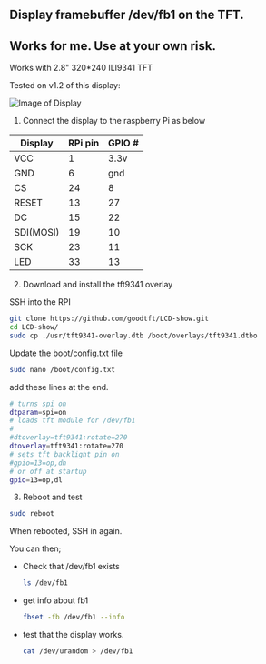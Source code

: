 ## Display framebuffer /dev/fb1 on the TFT.

## Works for me. Use at your own risk.

Works with 2.8" 320*240 ILI9341 TFT

Tested on v1.2 of this display:

![Image of Display](/images/screen.png)

1. Connect the display to the raspberry Pi as below

| Display  |  RPi pin |  GPIO # |
|-|-|-|
| VCC | 1 | 3.3v |
| GND | 6 | gnd |
| CS | 24 | 8 |
| RESET | 13 | 27 |
| DC | 15 | 22 |
| SDI(MOSI) | 19 | 10 |
| SCK | 23 | 11 |
| LED | 33 | 13 |


2. Download and install the tft9341 overlay

SSH into the RPI

```bash
git clone https://github.com/goodtft/LCD-show.git
cd LCD-show/
sudo cp ./usr/tft9341-overlay.dtb /boot/overlays/tft9341.dtbo
```

Update the boot/config.txt file

```bash
sudo nano /boot/config.txt
```

add these lines at the end.

```bash
# turns spi on
dtparam=spi=on
# loads tft module for /dev/fb1
# 
#dtoverlay=tft9341:rotate=270
dtoverlay=tft9341:rotate=270
# sets tft backlight pin on
#gpio=13=op,dh
# or off at startup
gpio=13=op,dl
```

3. Reboot and test

```bash
sudo reboot
```

When rebooted, SSH in again.

You can then;

* Check that /dev/fb1 exists

    ```bash
    ls /dev/fb1
    ```

* get info about fb1

    ```bash
    fbset -fb /dev/fb1 --info
    ```

* test that the display works.

    ```bash
    cat /dev/urandom > /dev/fb1 
    ```





